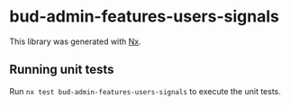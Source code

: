 # bud-admin-features-users-signals

This library was generated with [Nx](https://nx.dev).

## Running unit tests

Run `nx test bud-admin-features-users-signals` to execute the unit tests.

